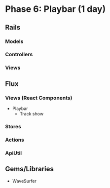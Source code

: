 # Phase 6: Playbar (1 day)

## Rails
### Models

### Controllers


### Views


## Flux
### Views (React Components)
* Playbar
  - Track show

### Stores

### Actions

### ApiUtil

## Gems/Libraries
* WaveSurfer
